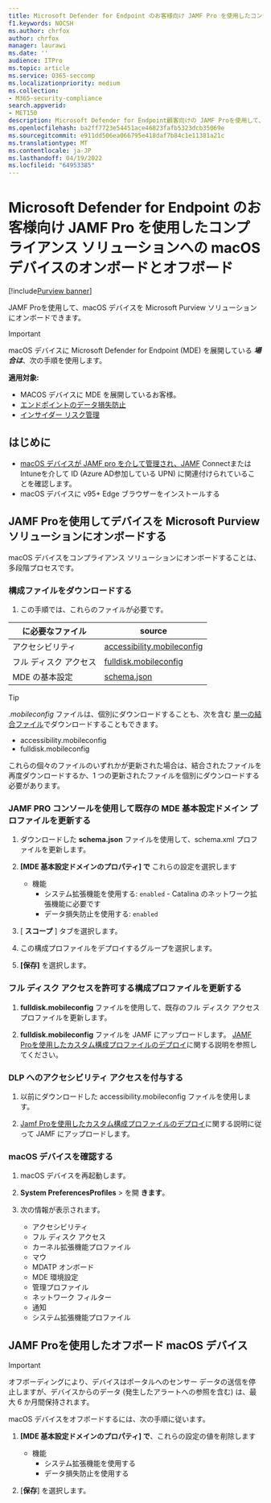 ```yaml
---
title: Microsoft Defender for Endpoint のお客様向け JAMF Pro を使用したコンプライアンス ソリューションへの macOS デバイスのオンボードとオフボード
f1.keywords: NOCSH
ms.author: chrfox
author: chrfox
manager: laurawi
ms.date: ''
audience: ITPro
ms.topic: article
ms.service: O365-seccomp
ms.localizationpriority: medium
ms.collection:
- M365-security-compliance
search.appverid:
- MET150
description: Microsoft Defender for Endpoint顧客向けの JAMF Proを使用して、macOS デバイスを Microsoft Purview ソリューションにオンボードおよびオフボードする方法について説明します
ms.openlocfilehash: ba2ff7723e54451ace46823fafb5323dcb35069e
ms.sourcegitcommit: e911dd506ea066795e418daf7b84c1e11381a21c
ms.translationtype: MT
ms.contentlocale: ja-JP
ms.lasthandoff: 04/19/2022
ms.locfileid: "64953385"
---
```

# <a name="onboard-and-offboard-macos-devices-into-compliance-solutions-using-jamf-pro-for-microsoft-defender-for-endpoint-customers"></a>Microsoft Defender for Endpoint のお客様向け JAMF Pro を使用したコンプライアンス ソリューションへの macOS デバイスのオンボードとオフボード

[!include[Purview banner](../includes/purview-rebrand-banner.md)]

JAMF Proを使用して、macOS デバイスを Microsoft Purview ソリューションにオンボードできます。

> [!IMPORTANT]
> macOS デバイスに Microsoft Defender for Endpoint (MDE) を展開している ***場合は***、次の手順を使用します。

**適用対象:**

- MACOS デバイスに MDE を展開しているお客様。
- [エンドポイントのデータ損失防止](./endpoint-dlp-learn-about.md)
- [インサイダー リスク管理](insider-risk-management.md)


## <a name="before-you-begin"></a>はじめに

- [macOS デバイスが JAMF pro を介して管理され、JAMF](https://www.jamf.com/resources/product-documentation/jamf-pro-installation-guide-for-mac/) ConnectまたはIntuneを介して ID (Azure AD参加している UPN) に関連付けられていることを確認します。
- macOS デバイスに v95+ Edge ブラウザーをインストールする

## <a name="onboard-devices-into-microsoft-purview-solutions-using-jamf-pro"></a>JAMF Proを使用してデバイスを Microsoft Purview ソリューションにオンボードする

macOS デバイスをコンプライアンス ソリューションにオンボードすることは、多段階プロセスです。

### <a name="download-the-configuration-files"></a>構成ファイルをダウンロードする

1. この手順では、これらのファイルが必要です。

|に必要なファイル |source |
|---------|---------|
|アクセシビリティ |[accessibility.mobileconfig](https://github.com/microsoft/mdatp-xplat/blob/master/macos/mobileconfig/profiles/accessibility.mobileconfig)|
フル ディスク アクセス     |[fulldisk.mobileconfig](https://github.com/microsoft/mdatp-xplat/blob/master/macos/mobileconfig/profiles/fulldisk.mobileconfig)|
|MDE の基本設定 |[schema.json](https://github.com/microsoft/mdatp-xplat/blob/master/macos/schema/schema.json)

> [!TIP]
> *.mobileconfig* ファイルは、個別にダウンロードすることも、次を含む [単一の結合ファイル](https://github.com/microsoft/mdatp-xplat/blob/master/macos/mobileconfig/combined/mdatp-nokext.mobileconfig)でダウンロードすることもできます。
> - accessibility.mobileconfig
> - fulldisk.mobileconfig
>
>これらの個々のファイルのいずれかが更新された場合は、結合されたファイルを再度ダウンロードするか、1 つの更新されたファイルを個別にダウンロードする必要があります。

### <a name="update-the-existing-mde-preference-domain-profile-using-the-jamf-pro-console"></a>JAMF PRO コンソールを使用して既存の MDE 基本設定ドメイン プロファイルを更新する

1. ダウンロードした **schema.json** ファイルを使用して、schema.xml プロファイルを更新します。

1. **[MDE 基本設定ドメインのプロパティ] で** これらの設定を選択します
    - 機能 
        - システム拡張機能を使用する: `enabled` - Catalina のネットワーク拡張機能に必要です
        - データ損失防止を使用する: `enabled`

1. [ **スコープ** ] タブを選択します。

1. この構成プロファイルをデプロイするグループを選択します。

1. **[保存]** を選択します。 

### <a name="update-the-configuration-profile-for-grant-full-disk-access"></a>フル ディスク アクセスを許可する構成プロファイルを更新する

1. **fulldisk.mobileconfig** ファイルを使用して、既存のフル ディスク アクセス プロファイルを更新します。

1. **fulldisk.mobileconfig** ファイルを JAMF にアップロードします。 [JAMF Proを使用したカスタム構成プロファイルのデプロイ](https://docs.jamf.com/technical-articles/Deploying_Custom_Configuration_Profiles_Using_Jamf_Pro.html)に関する説明を参照してください。

### <a name="grant-accessibility-access-to-dlp"></a>DLP へのアクセシビリティ アクセスを付与する

1. 以前にダウンロードした accessibility.mobileconfig ファイルを使用します。

1. [Jamf Proを使用したカスタム構成プロファイルのデプロイ](https://www.jamf.com/jamf-nation/articles/648/deploying-custom-configuration-profiles-using-jamf-pro)に関する説明に従って JAMF にアップロードします。

### <a name="check-the-macos-device"></a>macOS デバイスを確認する 

1. macOS デバイスを再起動します。

1. **System PreferencesProfiles** >  を開 **きます**。

1. 次の情報が表示されます。
    - アクセシビリティ
    - フル ディスク アクセス
    - カーネル拡張機能プロファイル
    - マウ
    - MDATP オンボード
    - MDE 環境設定
    - 管理プロファイル
    - ネットワーク フィルター
    - 通知
    - システム拡張機能プロファイル

## <a name="offboard-macos-devices-using-jamf-pro"></a>JAMF Proを使用したオフボード macOS デバイス

> [!IMPORTANT]
> オフボーディングにより、デバイスはポータルへのセンサー データの送信を停止しますが、デバイスからのデータ (発生したアラートへの参照を含む) は、最大 6 か月間保持されます。

macOS デバイスをオフボードするには、次の手順に従います。

 1. **[MDE 基本設定ドメインのプロパティ] で**、これらの設定の値を削除します
    - 機能 
        - システム拡張機能を使用する
        - データ損失防止を使用する

1. [**保存**] を選択します。
